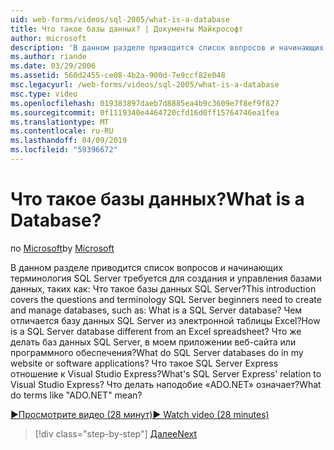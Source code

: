 ```yaml
---
uid: web-forms/videos/sql-2005/what-is-a-database
title: Что такое базы данных? | Документы Майкрософт
author: microsoft
description: 'В данном разделе приводится список вопросов и начинающих терминология SQL Server требуется для создания и управления базами данных, таких как: Что такое базы данных SQL Server? Как...'
ms.author: riande
ms.date: 03/29/2006
ms.assetid: 560d2455-ce08-4b2a-900d-7e9ccf82e048
msc.legacyurl: /web-forms/videos/sql-2005/what-is-a-database
msc.type: video
ms.openlocfilehash: 019383897daeb7d8885ea4b9c3609e7f8ef9f827
ms.sourcegitcommit: 0f1119340e4464720cfd16d0ff15764746ea1fea
ms.translationtype: MT
ms.contentlocale: ru-RU
ms.lasthandoff: 04/09/2019
ms.locfileid: "59396672"
---
```

# <a name="what-is-a-database"></a><span data-ttu-id="c701b-105">Что такое базы данных?</span><span class="sxs-lookup"><span data-stu-id="c701b-105">What is a Database?</span></span>

<span data-ttu-id="c701b-106">по [Microsoft](https://github.com/microsoft)</span><span class="sxs-lookup"><span data-stu-id="c701b-106">by [Microsoft](https://github.com/microsoft)</span></span>

<span data-ttu-id="c701b-107">В данном разделе приводится список вопросов и начинающих терминология SQL Server требуется для создания и управления базами данных, таких как: Что такое базы данных SQL Server?</span><span class="sxs-lookup"><span data-stu-id="c701b-107">This introduction covers the questions and terminology SQL Server beginners need to create and manage databases, such as: What is a SQL Server database?</span></span> <span data-ttu-id="c701b-108">Чем отличается базу данных SQL Server из электронной таблицы Excel?</span><span class="sxs-lookup"><span data-stu-id="c701b-108">How is a SQL Server database different from an Excel spreadsheet?</span></span> <span data-ttu-id="c701b-109">Что же делать баз данных SQL Server, в моем приложении веб-сайта или программного обеспечения?</span><span class="sxs-lookup"><span data-stu-id="c701b-109">What do SQL Server databases do in my website or software applications?</span></span> <span data-ttu-id="c701b-110">Что такое SQL Server Express отношение к Visual Studio Express?</span><span class="sxs-lookup"><span data-stu-id="c701b-110">What's SQL Server Express' relation to Visual Studio Express?</span></span> <span data-ttu-id="c701b-111">Что делать наподобие «ADO.NET» означает?</span><span class="sxs-lookup"><span data-stu-id="c701b-111">What do terms like "ADO.NET" mean?</span></span>

[<span data-ttu-id="c701b-112">&#9654;Просмотрите видео (28 минут)</span><span class="sxs-lookup"><span data-stu-id="c701b-112">&#9654; Watch video (28 minutes)</span></span>](https://channel9.msdn.com/Blogs/ASP-NET-Site-Videos/what-is-a-database)

> [!div class="step-by-step"]
> [<span data-ttu-id="c701b-113">Далее</span><span class="sxs-lookup"><span data-stu-id="c701b-113">Next</span></span>](understanding-database-tables-and-records.md)
